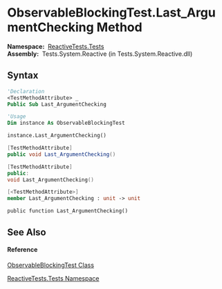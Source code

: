 # ObservableBlockingTest.Last\_ArgumentChecking Method

**Namespace:**  [ReactiveTests.Tests](ReactiveTests.Tests\ReactiveTests.Tests.md)  
**Assembly:**  Tests.System.Reactive (in Tests.System.Reactive.dll)

## Syntax

```vb
'Declaration
<TestMethodAttribute> _
Public Sub Last_ArgumentChecking
```

```vb
'Usage
Dim instance As ObservableBlockingTest

instance.Last_ArgumentChecking()
```

```csharp
[TestMethodAttribute]
public void Last_ArgumentChecking()
```

```c++
[TestMethodAttribute]
public:
void Last_ArgumentChecking()
```

```fsharp
[<TestMethodAttribute>]
member Last_ArgumentChecking : unit -> unit 
```

```jscript
public function Last_ArgumentChecking()
```

## See Also

#### Reference

[ObservableBlockingTest Class](ObservableBlockingTest\ObservableBlockingTest.md)

[ReactiveTests.Tests Namespace](ReactiveTests.Tests\ReactiveTests.Tests.md)




